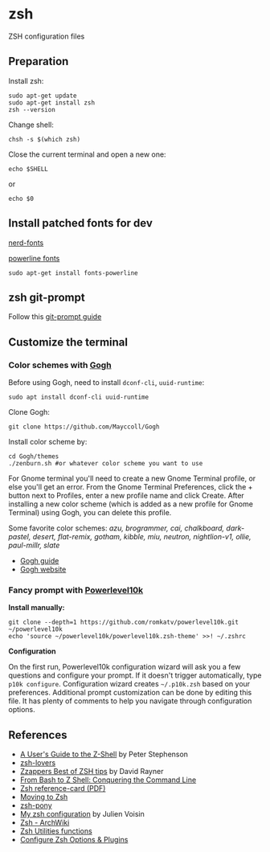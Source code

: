 # zsh
ZSH configuration files

## Preparation
Install zsh:
```shell
sudo apt-get update
sudo apt-get install zsh
zsh --version
```
Change shell:
```shell
chsh -s $(which zsh)
```
Close the current terminal and open a new one:
```
echo $SHELL
```
or
```
echo $0
```

## Install patched fonts for dev

[nerd-fonts](https://github.com/ryanoasis/nerd-fonts)

[powerline fonts](https://github.com/powerline/fonts)
```
sudo apt-get install fonts-powerline
```

## zsh git-prompt

Follow this [git-prompt guide](https://joshdick.net/2017/06/08/my_git_prompt_for_zsh_revisited.html)

## Customize the terminal

### Color schemes with [Gogh](https://mayccoll.github.io/Gogh/)

Before using Gogh, need to install `dconf-cli`, `uuid-runtime`:
```
sudo apt install dconf-cli uuid-runtime
```

Clone Gogh:
```
git clone https://github.com/Mayccoll/Gogh
```

Install color scheme by:
```
cd Gogh/themes
./zenburn.sh #or whatever color scheme you want to use
```

For Gnome terminal you'll need to create a new Gnome Terminal profile, or else you'll get an error. From the Gnome Terminal Preferences, click the + button next to Profiles, enter a new profile name and click Create. After installing a new color scheme (which is added as a new profile for Gnome Terminal) using Gogh, you can delete this profile.

Some favorite color schemes: *azu, brogrammer, cai, chalkboard, dark-pastel, desert, flat-remix, gotham, kibble, miu, neutron, nightlion-v1, ollie, paul-millr, slate*

* [Gogh guide](https://www.linuxuprising.com/2019/07/179-color-schemes-for-your-gtk-based.html)
* [Gogh website](https://mayccoll.github.io/Gogh/)

### Fancy prompt with [Powerlevel10k](https://github.com/romkatv/powerlevel10k)

**Install manually:**
```
git clone --depth=1 https://github.com/romkatv/powerlevel10k.git ~/powerlevel10k
echo 'source ~/powerlevel10k/powerlevel10k.zsh-theme' >>! ~/.zshrc
```

**Configuration**

On the first run, Powerlevel10k configuration wizard will ask you a few questions and configure your prompt. If it doesn't trigger automatically, type `p10k configure`. Configuration wizard creates `~/.p10k.zsh` based on your preferences. Additional prompt customization can be done by editing this file. It has plenty of comments to help you navigate through configuration options.

## References
* [A User's Guide to the Z-Shell](http://zsh.sourceforge.net/Guide/zshguide.html) by Peter Stephenson
* [zsh-lovers](https://grml.org/zsh/zsh-lovers.html)
* [Zzappers Best of ZSH tips](http://www.rayninfo.co.uk/tips/zshtips.html) by David Rayner
* [From Bash to Z Shell: Conquering the Command Line](http://www.bash2zsh.com/)
* [Zsh reference-card (PDF)](http://www.bash2zsh.com/zsh_refcard/refcard.pdf)
* [Moving to Zsh](https://scriptingosx.com/2019/06/moving-to-zsh/)
* [zsh-pony](https://github.com/mika/zsh-pony)
* [My zsh configuration](https://dustri.org/b/my-zsh-configuration.html) by Julien Voisin
* [Zsh - ArchWiki](https://wiki.archlinux.org/index.php/Zsh)
* [Zsh Utilities functions](http://xgarrido.github.io/zsh-utilities/zsh-utilities-functions.html)
* [Configure Zsh Options & Plugins](https://www.viget.com/articles/zsh-config-productivity-plugins-for-mac-oss-default-shell/)
